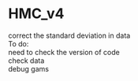 # HMC_v4

correct the standard deviation in data <br>
To do: <br>
need to check the version of code <br>
check data <br>
debug gams
